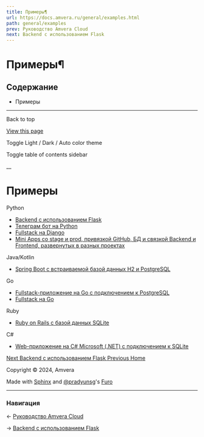 ```yaml
---
title: Примеры¶
url: https://docs.amvera.ru/general/examples.html
path: general/examples
prev: Руководство Amvera Cloud
next: Backend с использованием Flask
---
```


# Примеры¶

## Содержание

- Примеры

---

Back to top

[ View this page ](<../_sources/general/examples.rst.txt> "View this page")

Toggle Light / Dark / Auto color theme

Toggle table of contents sidebar

__

# Примеры

Python
* [Backend с использованием Flask](<examples/python-flask.html>)
* [Телеграм бот на Python](<examples/python-tgbot.html>)
* [Fullstack на Django](<examples/python-django.html>)
* [Mini Apps со stage и prod, привязкой GitHub, БД и связкой Backend и Frontend, развернутых в разных проектах](<examples/miniappex.html>)

Java/Kotlin
* [Spring Boot с встраиваемой базой данных H2 и PostgreSQL](<examples/java-springboot.html>)

Go
* [Fullstack-приложение на Go c подключением к PostgreSQL](<examples/go-postgresql.html>)
* [Fullstack на Go](<examples/go_full.html>)

Ruby
* [Ruby on Rails c базой данных SQLite](<examples/Ruby-SQLite.html>)

С#
* [Web-приложение на C# Microsoft (.NET) с подключением к SQLite](<examples/NET-SQLite.html>)

[ Next Backend с использованием Flask ](<examples/python-flask.html>) [ Previous Home ](<../index.html>)

Copyright © 2024, Amvera 

Made with [Sphinx](<https://www.sphinx-doc.org/>) and [@pradyunsg](<https://pradyunsg.me>)'s [Furo](<https://github.com/pradyunsg/furo>)


---

### Навигация

← [Руководство Amvera Cloud](https://docs.amvera.ru/index.html)

→ [Backend с использованием Flask](https://docs.amvera.ru/examples/python-flask.html)
